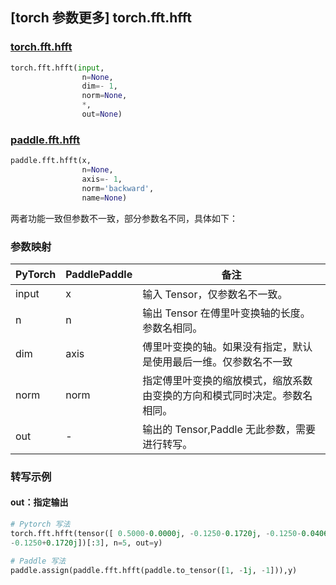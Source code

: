 ## [torch 参数更多] torch.fft.hfft

### [torch.fft.hfft](https://pytorch.org/docs/stable/generated/torch.fft.hfft.html?highlight=hfft#torch.fft.hfft)

```python
torch.fft.hfft(input,
                n=None,
                dim=- 1,
                norm=None,
                *,
                out=None)
```

### [paddle.fft.hfft](https://www.paddlepaddle.org.cn/documentation/docs/zh/api/paddle/fft/hfft_cn.html)

```python
paddle.fft.hfft(x,
                n=None,
                axis=- 1,
                norm='backward',
                name=None)
```

两者功能一致但参数不一致，部分参数名不同，具体如下：
### 参数映射
| PyTorch       | PaddlePaddle | 备注                                                   |
| ------------- | ------------ | ------------------------------------------------------ |
| input         | x            | 输入 Tensor，仅参数名不一致。                            |
| n             | n            | 输出 Tensor 在傅里叶变换轴的长度。 参数名相同。    |
| dim           | axis         | 傅里叶变换的轴。如果没有指定，默认是使用最后一维。仅参数名不一致|
| norm           |norm          |指定傅里叶变换的缩放模式，缩放系数由变换的方向和模式同时决定。参数名相同。|
| out            | -            |输出的 Tensor,Paddle 无此参数，需要进行转写。              |

### 转写示例
#### out：指定输出
```python
# Pytorch 写法
torch.fft.hfft(tensor([ 0.5000-0.0000j, -0.1250-0.1720j, -0.1250-0.0406j, -0.1250+0.0406j,
-0.1250+0.1720j])[:3], n=5, out=y)

# Paddle 写法
paddle.assign(paddle.fft.hfft(paddle.to_tensor([1, -1j, -1])),y)
```
